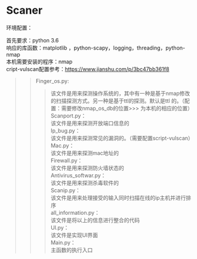 # Scaner


环境配置：

首先要求：python 3.6</br>
响应的库函数：matplotlib ，python-scapy，logging，threading，python-nmap</br>
本机需要安装的程序：nmap</br>
cript-vulscan配置参考：https://www.jianshu.com/p/3bc47bb361f8</br>


>> Finger_os.py:</br>
>>> 该文件是用来探测操作系统的，其中有一种是基于nmap修改的扫描探测方式。另一种是基于ttl的探测。默认是ttl	的。（配置：需要修改nmap_os_db的位置>>> 为本机的相应的位置）</br>
>> Scanport.py：</br>
>>> 该文件是用来探测开放端口信息的</br>
>> Ip_bug.py：</br>
>>> 该文件是用来探测常见的漏洞的。（需要配置script-vulscan）</br>
>> Mac.py：</br>
>>> 该文件是用来探测mac地址的</br>
Firewall.py：</br>
>>> 该文件是用来探测防火墙状态的</br>
>> Antivirus_softwar.py：</br>
>>> 该文件是用来探测杀毒软件的</br>
>> Scanip.py：</br>
>>> 该文件是用来处理接受的输入同时扫描在线的ip主机并进行排序</br>
>> all_information.py：</br>
>>> 该文件是将以上的信息进行整合的代码</br>
>> UI.py：</br>
>>> 该文件是实现UI界面</br>
>> Main.py：</br>
>>> 主函数的执行入口</br>
